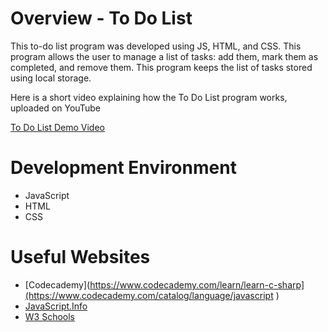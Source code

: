 # Overview - To Do List

This to-do list program was developed using JS, HTML, and CSS. This program allows the user to manage a list of tasks: add them, mark them as completed, and remove them. This program keeps the list of tasks stored using local storage. 

Here is a short video explaining how the To Do List program works, uploaded on YouTube 

[To Do List Demo Video](https://youtu.be/Uz0fU620DnU)

# Development Environment

* JavaScript
* HTML
* CSS

# Useful Websites

* [Codecademy](https://www.codecademy.com/learn/learn-c-sharp](https://www.codecademy.com/catalog/language/javascript )
* [JavaScript.Info](https://javascript.info/)
* [W3 Schools](https://www.w3schools.com/js/DEFAULT.asp)
